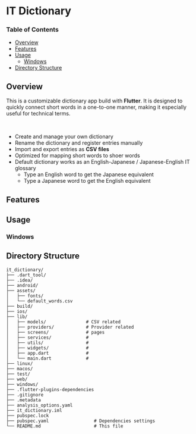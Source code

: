 <!-- omit in toc -->
# IT Dictionary

<!-- omit in toc -->
### Table of Contents

- [Overview](#overview)
- [Features](#features)
- [Usage](#usage)
  - [Windows](#windows)
- [Directory Structure](#directory-structure)

## Overview

This is a customizable dictionary app build with **Flutter**.
It is designed to quickly connect short words in a one-to-one manner, making it especially useful for technical terms.

<br>

- Create and manage your own dictionary
- Rename the dictionary and register entries manually
- Import and export entries as **CSV files**
- Optimized for mapping short words to shoer words
- Default dictionary works as an English-Japanese / Japanese-English IT glossary
  - Type an English word to get the Japanese equivalent
  - Type a Japanese word to get the English equivalent

## Features

## Usage

### Windows

## Directory Structure

```
it_dictionary/
├── .dart_tool/
├── .idea/
├── android/
├── assets/
│   ├── fonts/
│   └── default_words.csv
├── build/
├── ios/
├── lib/
│   ├── models/               # CSV related
│   ├── providers/            # Provider related
│   ├── screens/              # pages
│   ├── services/             # 
│   ├── utils/                # 
│   ├── widgets/              # 
│   ├── app.dart              # 
│   └── main.dart             # 
├── linux/
├── macos/
├── test/
├── web/
├── windows/
├── .flutter-plugins-dependencies
├── .gitignore
├── .metadata
├── analysis_options.yaml
├── it_dictionary.iml
├── pubspec.lock
├── pubspec.yaml                 # Dependencies settings
└── README.md                    # This file
```
